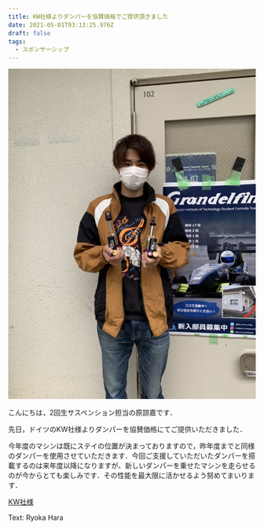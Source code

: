 ```yaml
---
title: KW社様よりダンパーを協賛価格でご提供頂きました
date: 2021-05-01T03:13:25.976Z
draft: false
tags:
  - スポンサーシップ
---
```

![](badee35a-823f-456c-95ef-d536cc79431b.jpg)

こんにちは，2回生サスペンション担当の原諒嘉です．

先日，ドイツのKW社様よりダンパーを協賛価格にてご提供いただきました．

今年度のマシンは既にステイの位置が決まっておりますので，昨年度までと同様のダンパーを使用させていただきます．今回ご支援していただいたダンパーを搭載するのは来年度以降になりますが、新しいダンパーを乗せたマシンを走らせるのが今からとても楽しみです．その性能を最大限に活かせるよう努めてまいります．

[KW社様](http://www.kwsuspensions.jp/)

Text: Ryoka Hara